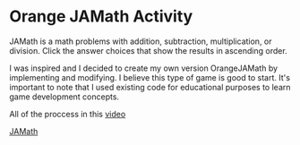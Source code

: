 # Orange JAMath Activity

JAMath is a math problems with addition, subtraction, multiplication, or division. Click the answer choices that show the results in ascending order.

I was inspired and I decided to create my own version OrangeJAMath by implementing and modifying. I believe this type of game is good to start. It's important to note that I used existing code for educational purposes to learn game development concepts.

All of the proccess in this [video](https://drive.google.com/file/d/19xecmnLsJG3oT3s1SFuBZy4_9Pyy-nsh/view?usp=drive_link)

[JAMath](https://github.com/sugarlabs/jamath-activity.git)
